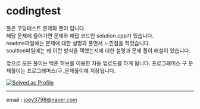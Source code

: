 # codingtest

풀은 코딩테스트 문제와 풀이 입니다.   
해당 문제에 들어가면 문제와 해답 코드인 solution.cpp가 있습니다.   
readme파일에는 문제에 대한 설명과 풀면서 느낀점을 적었습니다.   
soultion파일에는 왜 이런 방식을 택했는지에 대한 설명과 문제 풀이 해설이 있습니다.   

앞으로 모든 풀이는 백준 허브를 이용한 자동 업로드를 하게 됩니다.
프로그래머스 구 문제풀이는 프로그래머스/구_문제풀이에 저장됩니다.

[![Solved.ac Profile](http://mazassumnida.wtf/api/v2/generate_badge?boj=hedwig3798)](https://solved.ac/hedwig3798/)
- - -
email : joey3798@naver.com
